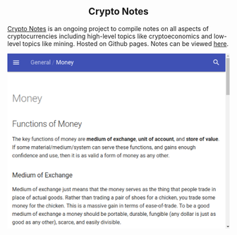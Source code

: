<center> <h2>Crypto Notes</h2> </center>

[Crypto Notes](https://github.com/jordanmmck/crypt_notes) is an ongoing project to compile notes on all aspects of cryptocurrencies including high-level topics like cryptoeconomics and low-level topics like mining. Hosted on Github pages. Notes can be viewed [here](http://www.jordanmmck.com/crypto_notes/).

<img src="/public/images/crypto_notes.png" alt="crypto_notes"/>
